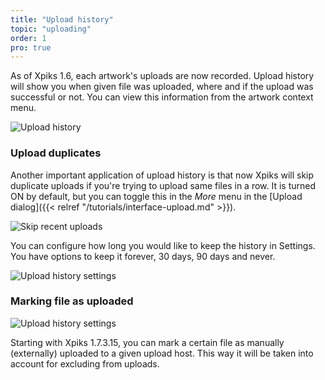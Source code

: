 ```yaml
---
title: "Upload history"
topic: "uploading"
order: 1
pro: true
---
```


As of Xpiks 1.6, each artwork's uploads are now recorded. Upload history will show you when given file was uploaded, where and if the upload was successful or not. You can view this information from the artwork context menu.

![Upload history](/images/tutorials/uploading/upload-history.gif)

### Upload duplicates

 Another important application of upload history is that now Xpiks will skip duplicate uploads if you're trying to upload same files in a row. It is turned ON by default, but you can toggle this in the _More_ menu in the [Upload dialog]({{< relref "/tutorials/interface-upload.md" >}}).

![Skip recent uploads](/images/tutorials/uploading/skip-recent-uploads.png)

You can configure how long you would like to keep the history in Settings. You have options to keep it forever, 30 days, 90 days and never.

![Upload history settings](/images/tutorials/uploading/history-setting.png)

### Marking file as uploaded

![Upload history settings](/images/tutorials/uploading/mark-uploaded.png)

Starting with Xpiks 1.7.3.15, you can mark a certain file as manually (externally) uploaded to a given upload host. This way it will be taken into account for excluding from uploads.
